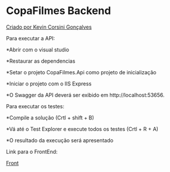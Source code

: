 # CopaFilmes Backend

[Criado por Kevin Corsini Gonçalves](https://www.linkedin.com/in/kevin-corsini-gon%C3%A7alves-0952a36b/)

Para executar a API:

*Abrir com o visual studio

*Restaurar as dependencias

*Setar o projeto CopaFilmes.Api como projeto de inicialização

*Iniciar o projeto com o IIS Express

*O Swagger da API deverá ser exibido em http://localhost:53656.

Para executar os testes:

*Compile a solução (Crtl + shift + B)

*Vá até o Test Explorer e execute todos os testes (Crtl + R + A)

*O resultado da execução será apresentado

Link para o FrontEnd:

[Front](https://github.com/kevincorsigon/angular-films-tournament)